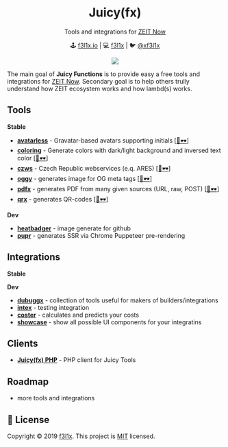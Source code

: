 <h1 align=center>Juicy(fx)</h1>

<p align=center>
Tools and integrations for <a href="https://zeit.co">ZEIT Now</a>
</p>

<p align=center>
🕹 <a href="https://f3l1x.io">f3l1x.io</a> | 💻 <a href="https://github.com/f3l1x">f3l1x</a> | 🐦 <a href="https://twitter.com/xf3l1x">@xf3l1x</a>
</p>

<p align=center>
    <a href="https://github.com/juicyfx/juicy/actions"><img src="https://badgen.net/github/checks/juicyfx/juicy/master?style=flat-square"></a>
</p>

The main goal of **Juicy Functions** is to provide easy a free tools and integrations for [ZEIT Now](https://zeit.co).
Secondary goal is to help others trully understand how ZEIT ecosystem works and how lambd(s) works.

## Tools

**Stable**

- [**avatarless**](tools/avatarless) - Gravatar-based avatars supporting initials [[👀🕶](https://avatarless.now.sh)]
- [**coloring**](tools/coloring) - Generate colors with dark/light background and inversed text color [[👀🕶](https://coloring.now.sh)]
- [**czws**](tools/czws) - Czech Republic webservices (e.q. ARES) [[👀🕶](https://czws.jfx.cz)]
- [**oggy**](tools/oggy) - generates image for OG meta tags [[👀🕶](https://oggy.jfx.cz)]
- [**pdfx**](tools/pdfx) - generates PDF from many given sources (URL, raw, POST) [[👀🕶](https://pdfx.jfx.cz)]
- [**qrx**](tools/qrx) - generates QR-codes [[👀🕶](https://qrx.jfx.cz)]

**Dev**

- [**heatbadger**](tools/heatbadger) - image generate for github
- [**pupr**](tools/pupr) - generates SSR via Chrome Puppeteer pre-rendering

## Integrations

**Stable**

**Dev**

- [**dubuggx**](integrations/dubuggx) - collection of tools useful for makers of builders/integrations
- [**intex**](integrations/intex) - testing integration
- [**coster**](integrations/coster) -  calculates and predicts your costs
- [**showcase**](integrations/showcase) -  show all possible UI components for your integratins

## Clients

- [**Juicy(fx) PHP**](client/php) -  PHP client for Juicy Tools

## Roadmap

- more tools and integrations

## 📝 License

Copyright © 2019 [f3l1x](https://github.com/f3l1x).
This project is [MIT](LICENSE) licensed.
